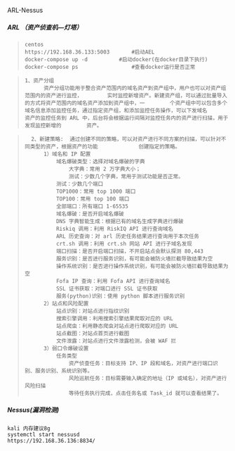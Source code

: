 ARL-Nessus



##### ARL （资产侦查机—灯塔）

> ```
> centos
> https://192.168.36.133:5003		#启动AEL
> docker-compose up -d 			#启动docker(在docker目录下执行)
> docker-compose ps 				#查看docker运行是否正常
> ```

> ```
> 1、资产分组
> 		资产分组功能用于整合资产范围内的域名资产到资产组中，用户也可以对资产组范围内的资产进行监控，		  实时监控新增资产。新建资产组，可以通过批量导入的方式将资产范围内的域名资产添加到资产组中，一		个资产组中可以包含多个域名信息添加监控任务，通过指定资产组，和添加监控任务操作，可以下发域名		  资产的监控任务到 ARL 中，后台将会根据运行间隔对监控任务内的资产进行扫描，用于发现监控新增的		  资产。
> ```

> 		2、新建策略:  通过创建不同的策略，可以对资产进行不同方案的扫描，可以针对不同类型的资产，根据资产的功能		      创建指定的策略。
> 			1）域名和 IP 配置
> 				域名爆破类型：选择对域名爆破的字典
> 					大字典：常用 2 万字典大小；
> 					测试：少数几个字典，常用于测试功能是否正常。
> 				测试：少数几个端口
> 				TOP1000：常用 top 1000 端口
> 				TOP100：常用 top 100 端口
> 				全部端口：所有端口 1-65535
> 				域名爆破：是否开启域名爆破
> 				DNS 字典智能生成：根据已有的域名生成字典进行爆破
> 				Riskiq 调用：利用 RiskIQ API 进行查询域名
> 				ARL 历史查询：对 arl 历史任务结果进行查询用于本次任务
> 				crt.sh 调用：利用 crt.sh 网站 API 进行子域名发现
> 				端口扫描：是否开启端口扫描，不开启站点会默认探测 80,443
> 				服务识别：是否进行服务识别，有可能会被防火墙拦截导致结果为空
> 				操作系统识别：是否进行操作系统识别，有可能会被防火墙拦截导致结果为空
> 				Fofa IP 查询：利用 Fofa API 进行查询域名
> 				SSL 证书获取：对端口进行 SSL 证书获取	
> 				服务(python)识别：使用 python 脚本进行服务识别
> 			2）站点和风险配置
> 				站点识别：对站点进行指纹识别
> 				搜索引擎调用：利用搜索引擎结果爬取对应的 URL
> 				站点爬虫：利用静态爬虫对站点进行爬取对应的 URL
> 				站点截图：对站点首页进行截图
> 				文件泄露：对站点进行文件泄露检测，会被 WAF 拦
> 			3）弱口令爆破设置
> 				任务类型 		
> 					资产侦查任务：目标支持 IP、IP 段和域名，对资产进行端口识别、服务识别、系统识别等。
> 					风险巡航任务：目标需要输入确定的地址（IP 或域名），对资产进行风险扫描
> 					等待任务执行完成，点击任务名或 Task_id 就可以查看结果了。

##### Nessus(漏洞检测)

```
kali 内存建议8g
systemctl start nessusd
https://192.168.36.136:8834/
```

